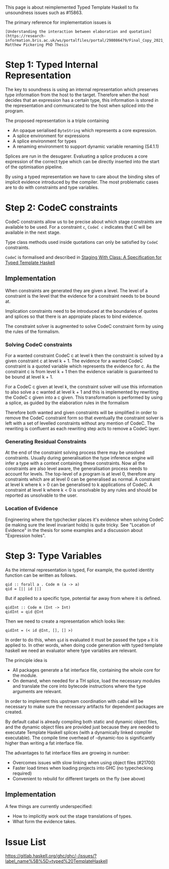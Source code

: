This page is about reimplemented Typed Template Haskell to fix unsoundness issues
such as #15863.

The primary reference for implementation issues is

   	[Understanding the interaction between elaboration and quotation](https://research-information.bris.ac.uk/ws/portalfiles/portal/298086479/Final_Copy_2021_03_23_Pickering_M_PhD.pdf) Matthew Pickering PhD Thesis


# Step 1: Typed Internal Representation

The key to soundness is using an internal representation which preserves type
information from the host to the target. Therefore when the host decides that an
expression has a certain type, this information is stored in the representation and
communicated to the host when spliced into the program.

The proposed representation is a triple containing

  * An opaque serialised `ByteString` which represents a core expression.
  * A splice environment for expressions
  * A splice environment for types
  * A renaming environment to support dynamic variable renaming (S4.1.1)

Splices are run in the desugarer. Evaluating a splice produces a core expression of
the correct type which can be directly inserted into the start of the optimisation pipeline.

By using a typed representation we have to care about the binding sites of implicit
evidence introduced by the compiler. The most problematic cases are to do with
constraints and type variables.

# Step 2: CodeC constraints

CodeC constraints allow us to be precise about which stage constraints are available to
be used. For a constraint `c`, `CodeC c` indicates that C will be available in the
next stage.

Type class methods used inside quotations can only be satisfied by `CodeC` constraints.

`CodeC` is formalised and described in [Staging With Class: A Specification for Typed Template Haskell](https://xnning.github.io/papers/staging-with-class.pdf)

## Implementation

When constraints are generated they are given a level. The level of a constraint
is the level that the evidence for a constraint needs to be bound at.

Implication constraints need to be introduced at the boundaries of quotes and splices
so that there is an appropiate places to bind evidence.

The constraint solver is augmented to solve CodeC constraint form by using the
rules of the formalism.

### Solving CodeC constraints

For a wanted constraint CodeC c at level k
then the constraint is solved by a given constraint c at level k + 1. The evidence for
a wanted CodeC constraint is a quoted variable which represents the evidence for c. As
the constraint c is from level k + 1 then the evidence variable is guaranteed to be bound
at level k + 1.

For a CodeC c given at level k, the constraint solver will use this
information to also solve a c wanted at level k + 1 and this is implemented by rewriting
the CodeC c given into a c given. This transformation is performed by using a splice, as
guided by the elaboration rules in the formalism

Therefore both wanted and given constraints will be simplified in order to remove the
CodeC constraint form so that eventually the constraint solver is left with a set of levelled
constraints without any mention of CodeC. The rewriting is confluent as each rewriting
step acts to remove a CodeC layer.

### Generating Residual Constraints

At the end of the constraint solving process
there may be unsolved constraints. Usually during generalisation the type inference
engine will infer a type with a context containing these constraints. Now all the
constraints are also level aware, the generalisation process needs to account for levels.
The top-level of a program is at level 0, therefore any constraints which are at level 0
can be generalised as normal. A constraint at level k where k > 0 can be generalised to
k applications of CodeC. A constraint at level k where k < 0 is unsolvable by any rules
and should be reported as unsolvable to the user.

### Location of Evidence

Engineering where the typchecker places it's evidence when solving CodeC (ie
making sure the level invariant holds) is quite tricky. See "Location of Evidence"
in the thesis for some examples and a discussion about "Expression holes".


# Step 3: Type Variables

As the internal representation is typed,
For example, the quoted identity function can be written as follows.

```
qid :: forall a . Code m (a -> a)
qid = [|| id ||]
```

But if applied to a specific type, potential far away from where it is defined.

```
qidInt :: Code m (Int -> Int)
qidInt = qid @Int
```

Then we need to create a representation which looks like:

```
qidInt = (< id @Int, [], [] >)
```

In order to do this, when `qid` is evaluated it must be passed the type `a` it
is applied to. In other words, when doing code generation with typed template haskell
we need an evaluator where type variables are relevant.

The principle idea is

* All packages generate a fat interface file, containing the whole core for the module.
* On demand, when needed for a TH splice, load the necessary modules and translate the
  core into bytecode instructions where the type arguments are relevant.

In order to implement this upstream coordination with cabal will be necessary to
make sure the necessary artifacts for dependent packages are created.

By default cabal is already compiling both static and dynamic object files, and
the dynamic object files are provided just because they are needed to executate
Template Haskell splices (with a dynamically linked compiler executable). The compile
time overhead of -dynamic-too is significantly higher than writing a fat interface file.

The advantages to fat interface files are growing in number:
  * Overcomes issues with slow linking when using object files (#21700)
  * Faster load times when loading projects into GHC (no typechecking required)
  * Convenient to rebuild for different targets on the fly (see above)


## Implementation

A few things are currently underspecified:

* How to implicitly work out the stage translations of types.
* What form the evidence takes.



# Issue List

https://gitlab.haskell.org/ghc/ghc/-/issues/?label_name%5B%5D=typed%20TemplateHaskell



